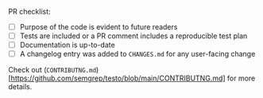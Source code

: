 PR checklist:

- [ ] Purpose of the code is evident to future readers
- [ ] Tests are included or a PR comment includes a reproducible test plan
- [ ] Documentation is up-to-date
- [ ] A changelog entry was added to `CHANGES.md` for any user-facing change

Check out
(`CONTRIBUTNG.md`)[https://github.com/semgrep/testo/blob/main/CONTRIBUTNG.md]
for more details.
